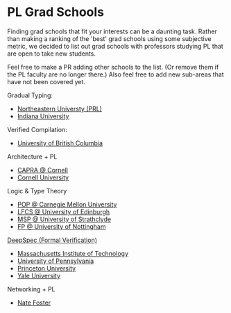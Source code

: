 # PL Grad Schools

Finding grad schools that fit your interests can be a daunting task. Rather than making a ranking of the 'best' grad schools using some subjective metric, we decided to list out grad schools with professors studying PL that are open to take new students.

Feel free to make a PR adding other schools to the list. (Or remove them if the PL faculty are no longer there.) Also feel free to add new sub-areas that have not been covered yet.

Gradual Typing:
* [Northeastern Universty (PRL)](https://prl.ccs.neu.edu)
* [Indiana University](http://wonks.github.io/)

Verified Compilation:
* [University of British Columbia](https://www.cs.ubc.ca/)

Architecture + PL
* [CAPRA @ Cornell](https://capra.cs.cornell.edu)
* [Cornell University](http://pl.cs.cornell.edu/)

Logic & Type Theory
* [POP @ Carnegie Mellon University](http://www.cs.cmu.edu/Groups/pop/)
* [LFCS @ University of Edinburgh](http://wcms.inf.ed.ac.uk/lfcs/research/groups-and-projects/pl/programming-research-at-lfcs)
* [MSP @ University of Strathclyde](msp.cis.strath.ac.uk)
* [FP @ University of Nottingham](https://www.nottingham.ac.uk/research/groups/fp-lab/index.aspx)

[DeepSpec (Formal Verification)](https://deepspec.org/)
* [Massachusetts Institute of Technology](http://projects.csail.mit.edu/pl/)
* [University of Pennsylvania](http://www.cis.upenn.edu/~lc/home.html)
* [Princeton University](http://www.cs.princeton.edu/research/areas/pls)
* [Yale University](https://cpsc.yale.edu/research/research-areas/programming-languages)

Networking + PL
* [Nate Foster](https://www.cs.cornell.edu/~jnfoster/)


